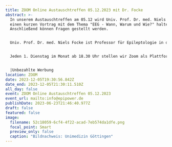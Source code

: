 ```yaml
---
title: ZOOM Online Austauschtreffen 05.12.2023 mit Dr. Focke
abstract: >-
  In unserem Austauschtreffen am 05.12 wird Univ. Prof. Dr. med. Niels Focke
  einen kurzen Vortrag mit dem Thema "EEG - Wann, Warum und Wie?" halten.
  Anschließend können Fragen gestellt werden.


  Univ. Prof. Dr. med. Niels Focke ist Professor für Epileptologie in der Klinik für Neurologe von der Unimedizin Göttingen.


  Jeden 1. Dienstag im Monat ab 18.30 Uhr stellen wir Zoom als Plattform zum gemeinsamen Austausch zur Verfügung. Epilepsiebetroffene aller Altersgruppen sind dazu eingeladen. In der Regel gibt es einen Impulsvortrag zu einem zu ausgewählten Thema der Epilepsie, bspw. über neue Möglichkeiten der Behandlung oder Fortschritte in der Diagnostik. Im Anschluss wechseln die Teilnehmer in themenspezifische Breakoutsessions, um über alle verschiedenen Themen rund um Epilepsie, aber auch Privates zu diskutieren. Wir haben eine sehr lockere Atmosphäre und jeder kann kommen und gehen, wie und wann er Lust hat. Um mitzumachen ist allerdings zuvor eine Anmeldung per E-Mail notwendig.


  |Unbezahlte Werbung
location: ZOOM
date: 2023-12-05T19:30:56.842Z
date_end: 2023-12-05T21:30:11.510Z
all_day: false
event: ZOOM Online Austauschtreffen 05.12.2023
event_url: mailto:info@epipower.de
publishDate: 2023-06-23T21:46:40.977Z
draft: false
featured: false
image:
  filename: 52c18059-6cf4-4f22-acad-7eb574da1dfe.png
  focal_point: Smart
  preview_only: false
  caption: "Bildnachweis: Unimedizin Göttingen"
---
```

